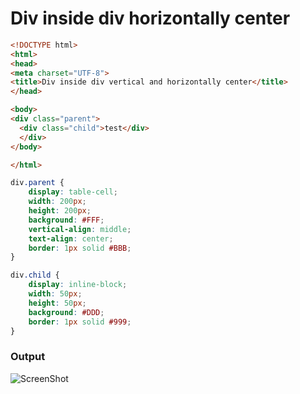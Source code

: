 # Div inside div horizontally center

```html
<!DOCTYPE html>
<html>
<head>
<meta charset="UTF-8">
<title>Div inside div vertical and horizontally center</title>
</head>

<body>
<div class="parent">
  <div class="child">test</div>
  </div>
</body>

</html>
```

```css
div.parent {
    display: table-cell;
    width: 200px;
    height: 200px;
    background: #FFF;
    vertical-align: middle;
    text-align: center;
    border: 1px solid #BBB;
}

div.child {
    display: inline-block;
    width: 50px;
    height: 50px;
    background: #DDD;
    border: 1px solid #999;
}

```


### Output

![ScreenShot](https://user-images.githubusercontent.com/6780840/27215074-4095564c-528d-11e7-8128-689e6d1b9bd1.png)
